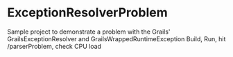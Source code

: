 # ExceptionResolverProblem
Sample project to demonstrate a problem with the Grails' GrailsExceptionResolver and GrailsWrappedRuntimeException
Build, Run, hit /parserProblem, check CPU load
